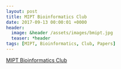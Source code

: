 ```yaml
---
layout: post
title: MIPT Bioinformatics Club
date: 2017-09-13 00:00:01 +0000
header:
  image: &header /assets/images/bmipt.jpg
  teaser: *header
tags: [MIPT, Bioinformatics, Club, Papers]
---
```


[MIPT Bioinformatics Club](http://vk.com/bioinfomipt)
